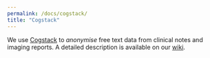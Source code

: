 ```yaml
---
permalink: /docs/cogstack/
title: "Cogstack"
---
```


We use [Cogstack](https://cogstack.org/) to _anonymise_ free text data from clinical notes and imaging reports. A detailed description is available on our [wiki](https://uclh.slab.com/public/topics/cogstack-ljd88xi3).

